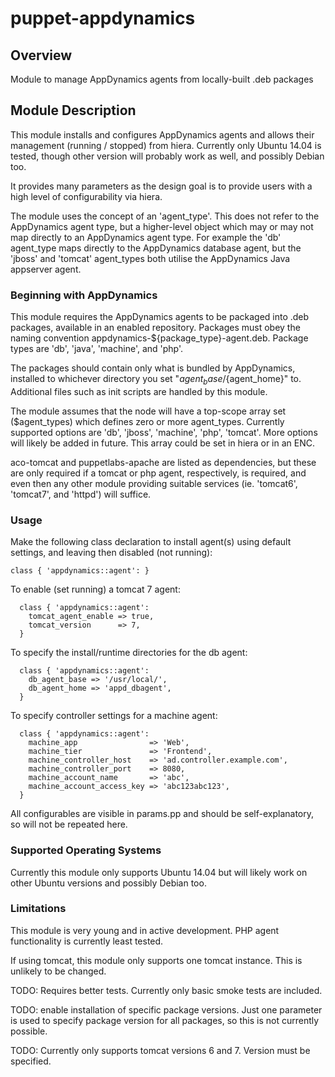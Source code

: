 # puppet-appdynamics

## Overview

Module to manage AppDynamics agents from locally-built .deb packages

## Module Description

This module installs and configures AppDynamics agents and allows their management
(running / stopped) from hiera. Currently only Ubuntu 14.04 is tested, though other
version will probably work as well, and possibly Debian too.

It provides many parameters as the design goal is to provide users with a high
level of configurability via hiera.

The module uses the concept of an 'agent_type'.  This does not refer to the
AppDynamics agent type, but a higher-level object which may or may not map
directly to an AppDynamics agent type.  For example the 'db' agent_type maps
directly to the AppDynamics database agent, but the 'jboss' and 'tomcat'
agent_types both utilise the AppDynamics Java appserver agent.

### Beginning with AppDynamics

This module requires the AppDynamics agents to be packaged into .deb packages,
available in an enabled repository. Packages must obey the naming convention
appdynamics-${package_type}-agent.deb.  Package types are 'db', 'java', 'machine',
and 'php'.

The packages should contain only what is bundled by AppDynamics, installed to
whichever directory you set "${agent_base}/${agent_home}" to. Additional files
such as init scripts are handled by this module.

The module assumes that the node will have a top-scope array set ($agent_types)
which defines zero or more agent_types.  Currently supported options are 'db',
'jboss', 'machine', 'php', 'tomcat'.  More options will likely be added in
future.  This array could be set in hiera or in an ENC.

aco-tomcat and puppetlabs-apache are listed as dependencies, but these are only
required if a tomcat or php agent, respectively, is required, and even then any
other module providing suitable services (ie. 'tomcat6', 'tomcat7', and 'httpd')
will suffice.

### Usage

Make the following class declaration to install agent(s) using default settings,
and leaving then disabled (not running):

```puppet
class { 'appdynamics::agent': }
```

To enable (set running) a tomcat 7 agent:

```puppet
  class { 'appdynamics::agent':
    tomcat_agent_enable => true,
    tomcat_version      => 7,
  }
```

To specify the install/runtime directories for the db agent:
```puppet
  class { 'appdynamics::agent':
    db_agent_base => '/usr/local/',
    db_agent_home => 'appd_dbagent',
  }
```

To specify controller settings for a machine agent:
```puppet
  class { 'appdynamics::agent':
    machine_app                => 'Web',
    machine_tier               => 'Frontend',
    machine_controller_host    => 'ad.controller.example.com',
    machine_controller_port    => 8080,
    machine_account_name       => 'abc',
    machine_account_access_key => 'abc123abc123',
  }
```

All configurables are visible in params.pp and should be self-explanatory, so
will not be repeated here.

### Supported Operating Systems

Currently this module only supports Ubuntu 14.04 but will likely work on other
Ubuntu versions and possibly Debian too.

### Limitations

This module is very young and in active development.  PHP agent functionality is
currently least tested.

If using tomcat, this module only supports one tomcat instance.  This is
unlikely to be changed.

TODO: Requires better tests. Currently only basic smoke tests are included.

TODO: enable installation of specific package versions. Just one
parameter is used to specify package version for all packages, so this is not
currently possible.

TODO: Currently only supports tomcat versions 6 and 7. Version must be specified.
